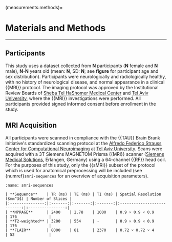 (measurements:methods)=
# Materials and Methods

<hr>

## Participants

This study uses a dataset collected from **N** participants (**N** female and **N** male), **N-N** years old (mean: **N**, SD: **N**; see **figure** for participant age and sex distribution). Participants were neurologically and radiologically healthy, with no history of neurological disease, and normal appearance in a clinical {{MRI}} protocol. The imaging protocol was approved by the Institutional Review Boards of [Sheba Tel HaShomer Medical Center](https://eng.sheba.co.il/) and [Tel Aviv University](https://english.tau.ac.il/), where the {{MRI}} investigations were performed. All participants provided signed informed consent before enrollment in the study.

## MRI Acquisition

All participants were scanned in compliance with the {{TAU}} Brain Brank Initiative's standardized scanning protocol at the [Alfredo Federico Strauss Center for Computational Neuroimaging](https://mri.tau.ac.il/) at [Tel Aviv University](https://english.tau.ac.il/). Scans were acquired with a 3T Siemens MAGNETOM Prisma {{MRI}} scanner ([Siemens Medical Solutions](https://www.siemens.com/global/en.html), Erlangen, Germany) using a 64-channel {{RF}} head coil. For the purposes of this study, only the {{sMRI}} subset of the protocol which is used for anatomical preprocessing will be included (see {numref}`smri-sequences` for an overview of acquisition parameters).

```{table} Summary of the {{TAU}} Brain Bank Initiative's {{sMRI}} acquisition parameters
:name: smri-sequences

| **Sequence**    | TR (ms) | TE (ms) | TI (ms) | Spatial Resolution ($mm^3$) | Number of Slices |
|:---------------:|:-------:|:-------:|:-------:|:---------------------------:|:----------------:|
| **MPRAGE**      | 2400    | 2.78    | 1000    | 0.9 🞩 0.9 🞩 0.9           | 176              |
| **T2-weighted** | 3200    | 554     | -       | 0.9 🞩 0.9 🞩 0.9           | 176              |
| **FLAIR**       | 8000    | 81      | 2370    | 0.72 🞩 0.72 🞩 4           | 52               |

```